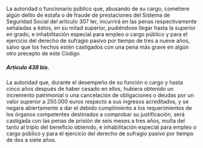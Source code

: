 La autoridad o funcionario público que, abusando de su cargo, cometiere algún delito de estafa o de fraude de prestaciones del Sistema de Seguridad Social del artículo 307 ter, incurrirá en las penas respectivamente señaladas a éstos, en su mitad superior, pudiéndose llegar hasta la superior en grado, e inhabilitación especial para empleo o cargo público y para el ejercicio del derecho de sufragio pasivo por tiempo de tres a nueve años, salvo que los hechos estén castigados con una pena más grave en algún otro precepto de este Código


##### Artículo 438 bis.

La autoridad que, durante el desempeño de su función o cargo y hasta cinco años después de haber cesado en ellos, hubiera obtenido un incremento patrimonial o una cancelación de obligaciones o deudas por un valor superior a 250.000 euros respecto a sus ingresos acreditados, y se negara abiertamente a dar el debido cumplimiento a los requerimientos de los órganos competentes destinados a comprobar su justificación, será castigada con las penas de prisión de seis meses a tres años, multa del tanto al triplo del beneficio obtenido, e inhabilitación especial para empleo o cargo público y para el ejercicio del derecho de sufragio pasivo por tiempo de dos a siete años.